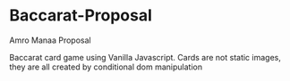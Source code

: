 # Baccarat-Proposal
Amro Manaa Proposal 

Baccarat card game using Vanilla Javascript. Cards are not static images, they are all created by conditional dom manipulation

